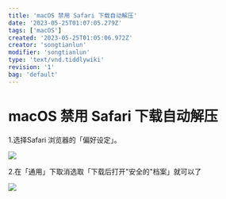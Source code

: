 ```yaml
---
title: 'macOS 禁用 Safari 下载自动解压'
date: '2023-05-25T01:07:05.279Z'
tags: ['macOS']
created: '2023-05-25T01:05:06.972Z'
creator: 'songtianlun'
modifier: 'songtianlun'
type: 'text/vnd.tiddlywiki'
revision: '1'
bag: 'default'
---
```


<!-- Exported from TiddlyWiki at 23:04, 27th 五月 2023 -->

# macOS 禁用 Safari 下载自动解压

1.选择Safari 浏览器的「偏好设定」。

![](https://imagehost-cdn.frytea.com//images/2023/05/25/ezjb6i-2.png)

2.在「通用」下取消选取「下载后打开"安全的"档案」就可以了

![](https://imagehost-cdn.frytea.com//images/2023/05/25/ezqh7a-2.png)